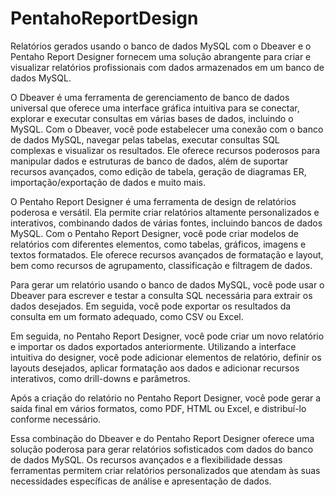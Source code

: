 # PentahoReportDesign
Relatórios gerados usando o banco de dados MySQL com o Dbeaver e o Pentaho Report Designer fornecem uma solução abrangente para criar e visualizar relatórios profissionais com dados armazenados em um banco de dados MySQL.

O Dbeaver é uma ferramenta de gerenciamento de banco de dados universal que oferece uma interface gráfica intuitiva para se conectar, explorar e executar consultas em várias bases de dados, incluindo o MySQL. Com o Dbeaver, você pode estabelecer uma conexão com o banco de dados MySQL, navegar pelas tabelas, executar consultas SQL complexas e visualizar os resultados. Ele oferece recursos poderosos para manipular dados e estruturas de banco de dados, além de suportar recursos avançados, como edição de tabela, geração de diagramas ER, importação/exportação de dados e muito mais.

O Pentaho Report Designer é uma ferramenta de design de relatórios poderosa e versátil. Ela permite criar relatórios altamente personalizados e interativos, combinando dados de várias fontes, incluindo bancos de dados MySQL. Com o Pentaho Report Designer, você pode criar modelos de relatórios com diferentes elementos, como tabelas, gráficos, imagens e textos formatados. Ele oferece recursos avançados de formatação e layout, bem como recursos de agrupamento, classificação e filtragem de dados.

Para gerar um relatório usando o banco de dados MySQL, você pode usar o Dbeaver para escrever e testar a consulta SQL necessária para extrair os dados desejados. Em seguida, você pode exportar os resultados da consulta em um formato adequado, como CSV ou Excel.

Em seguida, no Pentaho Report Designer, você pode criar um novo relatório e importar os dados exportados anteriormente. Utilizando a interface intuitiva do designer, você pode adicionar elementos de relatório, definir os layouts desejados, aplicar formatação aos dados e adicionar recursos interativos, como drill-downs e parâmetros.

Após a criação do relatório no Pentaho Report Designer, você pode gerar a saída final em vários formatos, como PDF, HTML ou Excel, e distribuí-lo conforme necessário.

Essa combinação do Dbeaver e do Pentaho Report Designer oferece uma solução poderosa para gerar relatórios sofisticados com dados do banco de dados MySQL. Os recursos avançados e a flexibilidade dessas ferramentas permitem criar relatórios personalizados que atendam às suas necessidades específicas de análise e apresentação de dados.
